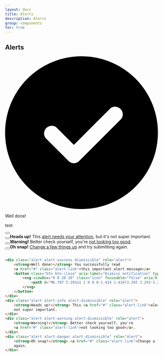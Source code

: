 ```yaml
---
layout: docs
title: Alerts
description: Alerts
group: components
toc: true
---
```


## Alerts

<div class="alert alert-success dismissible" role="alert">
    <div class="icon-wrapper">
        <span class="icon">
            <svg viewBox="0 0 20 20" class="Polaris-Icon__Svg" focusable="false" aria-hidden="true"><path fill-rule="evenodd" d="M0 10a10 10 0 1 0 20 0 10 10 0 0 0-20 0zm15.2-1.8a1 1 0 0 0-1.4-1.4l-4.8 4.8-2.3-2.3a1 1 0 0 0-1.4 1.4l3 3c.4.4 1 .4 1.4 0l5.5-5.5z"></path></svg>
        </span>
    </div>
    <div class="wrapper">
        <p class="title">Well done!</p>
        <div class="content">
            <p>test</p>
        </div>
    </div>
    <button class="btn btn-close" aria-label="Dismiss notification" type="button">
        <svg viewBox="0 0 20 20" class="icon" focusable="false" aria-hidden="true">
            <path d="M6.707 5.293a1 1 0 0 0-1.414 1.414l3.293 3.293-3.293 3.293a1 1 0 1 0 1.414 1.414l3.293-3.293 3.293 3.293a1 1 0 0 0 1.414-1.414l-3.293-3.293 3.293-3.293a1 1 0 0 0-1.414-1.414l-3.293 3.293-3.293-3.293Z"></path>
        </svg>
    </button>
</div>

<div class="alert alert-info alert-dismissible" role="alert"><button type="button" class="close" data-dismiss="alert" aria-label="Close"><i aria-hidden="true" class="fa fa-close"></i></button><strong>Heads up!</strong> This <a href="#" class="alert-link">alert needs your attention</a>, but it's not super important.</div>
<div class="alert alert-warning alert-dismissible" role="alert"><button type="button" class="close" data-dismiss="alert" aria-label="Close"><i aria-hidden="true" class="fa fa-close"></i></button><strong>Warning!</strong> Better check yourself, you're <a href="#" class="alert-link">not looking too good</a>.</div>
<div class="alert alert-danger alert-dismissible" role="alert"><button type="button" class="close" data-dismiss="alert" aria-label="Close"><i aria-hidden="true" class="fa fa-close"></i></button><strong>Oh snap!</strong> <a href="#" class="alert-link">Change a few things up</a> and try submitting again.</div>

```html

<div class="alert alert-success dismissible" role="alert">
    <strong>Well done!</strong> You successfully read
    <a href="#" class="alert-link">this important alert message</a>
    <button class="btn btn-close" aria-label="Dismiss notification" type="button">
        <svg viewBox="0 0 20 20" class="icon" focusable="false" aria-hidden="true">
            <path d="M6.707 5.293a1 1 0 0 0-1.414 1.414l3.293 3.293-3.293 3.293a1 1 0 1 0 1.414 1.414l3.293-3.293 3.293 3.293a1 1 0 0 0 1.414-1.414l-3.293-3.293 3.293-3.293a1 1 0 0 0-1.414-1.414l-3.293 3.293-3.293-3.293Z"></path>
        </svg>
    </button>
</div>
<div class="alert alert-info alert-dismissible" role="alert">
    <strong>Heads up!</strong> This <a href="#" class="alert-link">alert needs your attention</a>, but it's
    not super important.
</div>
<div class="alert alert-warning alert-dismissible" role="alert">
    <strong>Warning!</strong> Better check yourself, you're
    <a href="#" class="alert-link">not looking too good</a>.
</div>
<div class="alert alert-danger alert-dismissible" role="alert">
    <strong>Oh snap!</strong> <a href="#" class="alert-link">Change a few things up</a> and try submitting
    again.
</div>
```

